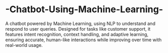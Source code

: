 # -Chatbot-Using-Machine-Learning-
A chatbot powered by Machine Learning, using NLP to understand and respond to user queries. Designed for tasks like customer support, it features intent recognition, context handling, and adaptive learning, ensuring accurate, human-like interactions while improving over time with real-world usage.
